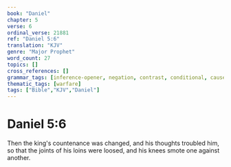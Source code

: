 ```yaml
---
book: "Daniel"
chapter: 5
verse: 6
ordinal_verse: 21881
ref: "Daniel 5:6"
translation: "KJV"
genre: "Major Prophet"
word_count: 27
topics: []
cross_references: []
grammar_tags: [inference-opener, negation, contrast, conditional, cause-effect]
thematic_tags: [warfare]
tags: ["Bible","KJV","Daniel"]
---
```


# Daniel 5:6

Then the king's countenance was changed, and his thoughts troubled him, so that the joints of his loins were loosed, and his knees smote one against another.
